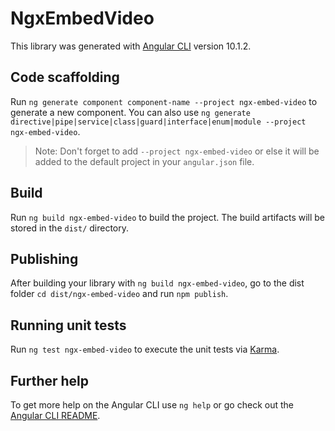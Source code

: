 # NgxEmbedVideo

This library was generated with [Angular CLI](https://github.com/angular/angular-cli) version 10.1.2.

## Code scaffolding

Run `ng generate component component-name --project ngx-embed-video` to generate a new component. You can also use `ng generate directive|pipe|service|class|guard|interface|enum|module --project ngx-embed-video`.
> Note: Don't forget to add `--project ngx-embed-video` or else it will be added to the default project in your `angular.json` file. 

## Build

Run `ng build ngx-embed-video` to build the project. The build artifacts will be stored in the `dist/` directory.

## Publishing

After building your library with `ng build ngx-embed-video`, go to the dist folder `cd dist/ngx-embed-video` and run `npm publish`.

## Running unit tests

Run `ng test ngx-embed-video` to execute the unit tests via [Karma](https://karma-runner.github.io).

## Further help

To get more help on the Angular CLI use `ng help` or go check out the [Angular CLI README](https://github.com/angular/angular-cli/blob/master/README.md).
